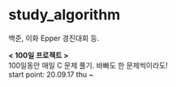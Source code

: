 # study_algorithm
백준, 이화 Epper 경진대회 등.  

**< 100일 프로젝트 >**  
100일동안 매일 C 문제 풀기. 바빠도 한 문제씩이라도!  
start point: 20.09.17 thu ~
